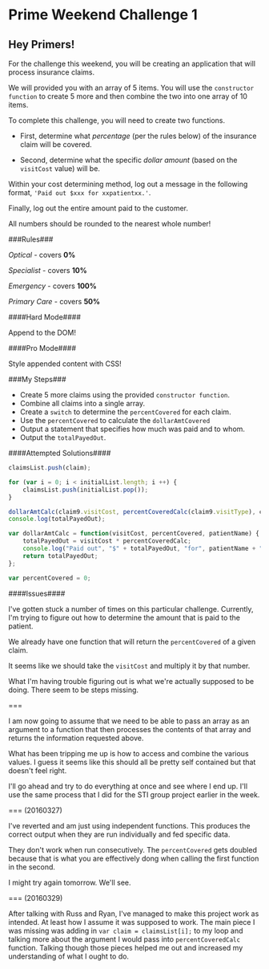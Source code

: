# Prime Weekend Challenge 1

## Hey Primers! 

For the challenge this weekend, you will be creating an application that will process insurance claims.

We will provided you with an array of 5 items.  You will use the `constructor function` to create 5 more and then combine the two into one array of 10 items.

To complete this challenge, you will need to create two functions.

* First, determine what _percentage_ (per the rules below) of the insurance claim will be covered.

* Second, determine what the specific _dollar amount_ (based on the `visitCost` value) will be.

Within your cost determining method, log out a message in the following format, `'Paid out $xxx for xxpatientxx.'`.

Finally, log out the entire amount paid to the customer.

All numbers should be rounded to the nearest whole number!

###Rules###

_Optical_ - covers __0%__

_Specialist_ - covers __10%__

_Emergency_ - covers __100%__

_Primary Care_ - covers __50%__	

####Hard Mode####

Append to the DOM!

####Pro Mode####

Style appended content with CSS!

###My Steps###

* Create 5 more claims using the provided `constructor function`.
* Combine all claims into a single array.
* Create a `switch` to determine the `percentCovered` for each claim.
* Use the `percentCovered` to calculate the `dollarAmtCovered`
* Output a statement that specifies how much was paid and to whom.
* Output the `totalPayedOut`.


####Attempted Solutions####

```javascript
claimsList.push(claim);
```

```javascript
for (var i = 0; i < initialList.length; i ++) {
	claimsList.push(initialList.pop());
}
```

```javascript
dollarAmtCalc(claim9.visitCost, percentCoveredCalc(claim9.visitType), claim9.patientName);
console.log(totalPayedOut);
```

```javascript
var dollarAmtCalc = function(visitCost, percentCovered, patientName) {
	totalPayedOut = visitCost * percentCoveredCalc;
	console.log("Paid out", "$" + totalPayedOut, "for", patientName + ".");
	return totalPayedOut;
};
```

```javascript
var percentCovered = 0;
```

####Issues####

I've gotten stuck a number of times on this particular challenge.  Currently, I'm trying to figure out how to determine the amount that is paid to the patient.

We already have one function that will return the `percentCovered` of a given claim.

It seems like we should take the `visitCost` and multiply it by that number.

What I'm having trouble figuring out is what we're actually supposed to be doing.  There seem to be steps missing.

===

I am now going to assume that we need to be able to pass an array as an argument to a function that then processes the contents of that array and returns the information requested above.

What has been tripping me up is how to access and combine the various values.  I guess it seems like this should all be pretty self contained but that doesn't feel right.

I'll go ahead and try to do everything at once and see where I end up.  I'll use the same process that I did for the STI group project earlier in the week.

=== (20160327)

I've reverted and am just using independent functions.  This produces the correct output when they are run individually and fed specific data.

They don't work when run consecutively.  The `percentCovered` gets doubled because that is what you are effectively dong when calling the first function in the second.

I might try again tomorrow.  We'll see.

=== (20160329)

After talking with Russ and Ryan, I've managed to make this project work as intended.  At least how I assume it was supposed to work.  The main piece I was missing was adding in `var claim = claimsList[i];` to my loop and talking more about the argument I would pass into `percentCoveredCalc` function.  Talking though those pieces helped me out and increased my understanding of what I ought to do.
